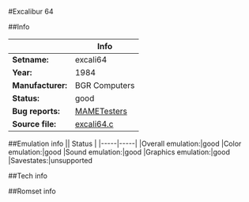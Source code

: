 #Excalibur 64

##Info

||Info|
|-----|-----|
|**Setname:**|excali64
|**Year:**|1984
|**Manufacturer:**|BGR Computers
|**Status:**|good
|**Bug reports:**|[MAMETesters](http://mametesters.org/view_all_set.php?type=1&temporary=y&search=excali64.c)
|**Source file:**|[excali64.c](https://github.com/mamedev/mame/blob/master/src/mess/drivers/excali64.c)

##Emulation info
|| Status |
|-----|-----|
|Overall emulation:|good
|Color emulation:|good
|Sound emulation:|good
|Graphics emulation:|good
|Savestates:|unsupported

##Tech info

##Romset info

<!--- START OF EDITED COMMENT DO NOT TOUCH TEXT ABOVE-->
